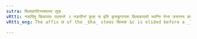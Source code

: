 ```yaml
---
sutra: बिल्वकादिभ्यश्छस्य लुक्
vRtti: नडादिषु बिल्वादयः पठ्यन्ते ॥ नडादीनां कुक् च इति कृतकुगागमा बिल्वकादयो भवन्ति तेभ्य उत्तरस्य छस्य भस्य तद्धिते परतो लुग् भवति ॥
vRtti_eng: The affix छ of the _bha_ stems बिल्वक &c is elided before a _Taddhita_ affix.

---
```

